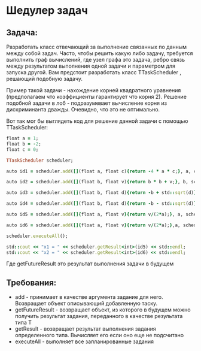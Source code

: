 # Шедулер задач
## Задача:
Разработать класс отвечающий за выполнение связанных по данным между собой задач. Часто, чтобы решить какую либо задачу, требуется выполнить граф вычислений, где узел графа это задача, ребро связь между результатом выполнения одной задачи и параметром для запуска другой. Вам предстоит разработать класс TTaskScheduler , решающий подобную задачу.

Пример такой задачи - нахождение корней квадратного уравнения (предполагаем что коэффициенты гарантирует что корня 2). Решение подобной задачи в лоб - подразумевает вычисление корня из дискриминанта дважды. Очевидно, что это не оптимально.

Вот так мог бы выглядеть код для решение данной задачи с помощью TTaskScheduler:
```rb
float a = 1;
float b = -2;
float c = 0;

TTaskScheduler scheduler;

auto id1 = scheduler.add([](float a, float c){return -4 * a * c;}, a, c);

auto id2 = scheduler.add([](float b, float v){return b * b + v;}, b, scheduler.getFutureResult<float>(id1));

auto id3 = scheduler.add([](float b, float d){return -b + std::sqrt(d)}, b, scheduler.getFutureResult<float>(id2));

auto id4 = scheduler.add([](float b, float d){return -b - std::sqrt(d)}, b, scheduler.getFutureResult<float>(id2));

auto id5 = scheduler.add([]{float a, float v}{return v/(2*a);}, a, scheduler.getFutureResult<float>(id3));

auto id6 = scheduler.add([]{float a, float v}{return v/(2*a);},a, scheduler.getFutureResult<float>(id4));

scheduler.executeAll();

std::cout << "x1 = " << scheduler.getResult<int>(id5) << std::endl;
std::cout << "x2 = " << scheduler.getResult<int>(id6) << std::endl;
```
Где getFutureResult это результат выполнения задачи в будущем
## Требования:
- add - принимает в качестве аргумента задание для него. Возвращает объект описывающий добавленную таску.
- getFutureResult - возвращает объект, из которого в будущем можно получить результат задания, переданного в качестве результата типа Т
- getResult - возвращает результат выполнения задания определенного типа. Вычисляет его если оно еще не подсчитано
- executeAll - выполняет все запланированные задания
